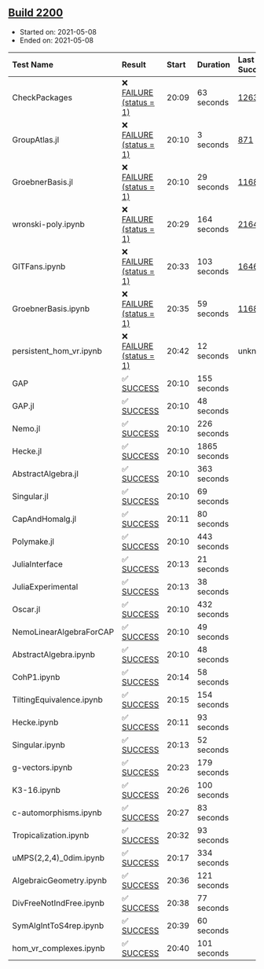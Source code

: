 ## [Build 2200](https://oscarci.mathematik.uni-kl.de/job/oscar-stable/2200/)

* Started on: 2021-05-08
* Ended on: 2021-05-08

| Test Name    | Result | Start | Duration | Last Success | First Failure |
|:-------------|:-------|:------|:---------|:-------------|:--------------|
| CheckPackages | ❌ [FAILURE (status = 1)](https://oscarci.mathematik.uni-kl.de/job/oscar-stable/2200/artifact/logs/build-2200/CheckPackages.log) | 20:09 | 63 seconds | [1263](https://oscarci.mathematik.uni-kl.de/job/oscar-stable/1263/) | [1264](https://oscarci.mathematik.uni-kl.de/job/oscar-stable/1264/) |
| GroupAtlas.jl | ❌ [FAILURE (status = 1)](https://oscarci.mathematik.uni-kl.de/job/oscar-stable/2200/artifact/logs/build-2200/GroupAtlas.jl.log) | 20:10 | 3 seconds | [871](https://oscarci.mathematik.uni-kl.de/job/oscar-stable/871/) | [872](https://oscarci.mathematik.uni-kl.de/job/oscar-stable/872/) |
| GroebnerBasis.jl | ❌ [FAILURE (status = 1)](https://oscarci.mathematik.uni-kl.de/job/oscar-stable/2200/artifact/logs/build-2200/GroebnerBasis.jl.log) | 20:10 | 29 seconds | [1168](https://oscarci.mathematik.uni-kl.de/job/oscar-stable/1168/) | [1169](https://oscarci.mathematik.uni-kl.de/job/oscar-stable/1169/) |
| wronski-poly.ipynb | ❌ [FAILURE (status = 1)](https://oscarci.mathematik.uni-kl.de/job/oscar-stable/2200/artifact/logs/build-2200/wronski-poly.ipynb.log) | 20:29 | 164 seconds | [2164](https://oscarci.mathematik.uni-kl.de/job/oscar-stable/2164/) | [2165](https://oscarci.mathematik.uni-kl.de/job/oscar-stable/2165/) |
| GITFans.ipynb | ❌ [FAILURE (status = 1)](https://oscarci.mathematik.uni-kl.de/job/oscar-stable/2200/artifact/logs/build-2200/GITFans.ipynb.log) | 20:33 | 103 seconds | [1646](https://oscarci.mathematik.uni-kl.de/job/oscar-stable/1646/) | [1647](https://oscarci.mathematik.uni-kl.de/job/oscar-stable/1647/) |
| GroebnerBasis.ipynb | ❌ [FAILURE (status = 1)](https://oscarci.mathematik.uni-kl.de/job/oscar-stable/2200/artifact/logs/build-2200/GroebnerBasis.ipynb.log) | 20:35 | 59 seconds | [1168](https://oscarci.mathematik.uni-kl.de/job/oscar-stable/1168/) | [1169](https://oscarci.mathematik.uni-kl.de/job/oscar-stable/1169/) |
| persistent_hom_vr.ipynb | ❌ [FAILURE (status = 1)](https://oscarci.mathematik.uni-kl.de/job/oscar-stable/2200/artifact/logs/build-2200/persistent_hom_vr.ipynb.log) | 20:42 | 12 seconds | unknown | unknown |
| GAP | ✅ [SUCCESS](https://oscarci.mathematik.uni-kl.de/job/oscar-stable/2200/artifact/logs/build-2200/GAP.log) | 20:10 | 155 seconds |  |  |
| GAP.jl | ✅ [SUCCESS](https://oscarci.mathematik.uni-kl.de/job/oscar-stable/2200/artifact/logs/build-2200/GAP.jl.log) | 20:10 | 48 seconds |  |  |
| Nemo.jl | ✅ [SUCCESS](https://oscarci.mathematik.uni-kl.de/job/oscar-stable/2200/artifact/logs/build-2200/Nemo.jl.log) | 20:10 | 226 seconds |  |  |
| Hecke.jl | ✅ [SUCCESS](https://oscarci.mathematik.uni-kl.de/job/oscar-stable/2200/artifact/logs/build-2200/Hecke.jl.log) | 20:10 | 1865 seconds |  |  |
| AbstractAlgebra.jl | ✅ [SUCCESS](https://oscarci.mathematik.uni-kl.de/job/oscar-stable/2200/artifact/logs/build-2200/AbstractAlgebra.jl.log) | 20:10 | 363 seconds |  |  |
| Singular.jl | ✅ [SUCCESS](https://oscarci.mathematik.uni-kl.de/job/oscar-stable/2200/artifact/logs/build-2200/Singular.jl.log) | 20:10 | 69 seconds |  |  |
| CapAndHomalg.jl | ✅ [SUCCESS](https://oscarci.mathematik.uni-kl.de/job/oscar-stable/2200/artifact/logs/build-2200/CapAndHomalg.jl.log) | 20:11 | 80 seconds |  |  |
| Polymake.jl | ✅ [SUCCESS](https://oscarci.mathematik.uni-kl.de/job/oscar-stable/2200/artifact/logs/build-2200/Polymake.jl.log) | 20:10 | 443 seconds |  |  |
| JuliaInterface | ✅ [SUCCESS](https://oscarci.mathematik.uni-kl.de/job/oscar-stable/2200/artifact/logs/build-2200/JuliaInterface.log) | 20:13 | 21 seconds |  |  |
| JuliaExperimental | ✅ [SUCCESS](https://oscarci.mathematik.uni-kl.de/job/oscar-stable/2200/artifact/logs/build-2200/JuliaExperimental.log) | 20:13 | 38 seconds |  |  |
| Oscar.jl | ✅ [SUCCESS](https://oscarci.mathematik.uni-kl.de/job/oscar-stable/2200/artifact/logs/build-2200/Oscar.jl.log) | 20:10 | 432 seconds |  |  |
| NemoLinearAlgebraForCAP | ✅ [SUCCESS](https://oscarci.mathematik.uni-kl.de/job/oscar-stable/2200/artifact/logs/build-2200/NemoLinearAlgebraForCAP.log) | 20:10 | 49 seconds |  |  |
| AbstractAlgebra.ipynb | ✅ [SUCCESS](https://oscarci.mathematik.uni-kl.de/job/oscar-stable/2200/artifact/logs/build-2200/AbstractAlgebra.ipynb.log) | 20:10 | 48 seconds |  |  |
| CohP1.ipynb | ✅ [SUCCESS](https://oscarci.mathematik.uni-kl.de/job/oscar-stable/2200/artifact/logs/build-2200/CohP1.ipynb.log) | 20:14 | 58 seconds |  |  |
| TiltingEquivalence.ipynb | ✅ [SUCCESS](https://oscarci.mathematik.uni-kl.de/job/oscar-stable/2200/artifact/logs/build-2200/TiltingEquivalence.ipynb.log) | 20:15 | 154 seconds |  |  |
| Hecke.ipynb | ✅ [SUCCESS](https://oscarci.mathematik.uni-kl.de/job/oscar-stable/2200/artifact/logs/build-2200/Hecke.ipynb.log) | 20:11 | 93 seconds |  |  |
| Singular.ipynb | ✅ [SUCCESS](https://oscarci.mathematik.uni-kl.de/job/oscar-stable/2200/artifact/logs/build-2200/Singular.ipynb.log) | 20:13 | 52 seconds |  |  |
| g-vectors.ipynb | ✅ [SUCCESS](https://oscarci.mathematik.uni-kl.de/job/oscar-stable/2200/artifact/logs/build-2200/g-vectors.ipynb.log) | 20:23 | 179 seconds |  |  |
| K3-16.ipynb | ✅ [SUCCESS](https://oscarci.mathematik.uni-kl.de/job/oscar-stable/2200/artifact/logs/build-2200/K3-16.ipynb.log) | 20:26 | 100 seconds |  |  |
| c-automorphisms.ipynb | ✅ [SUCCESS](https://oscarci.mathematik.uni-kl.de/job/oscar-stable/2200/artifact/logs/build-2200/c-automorphisms.ipynb.log) | 20:27 | 83 seconds |  |  |
| Tropicalization.ipynb | ✅ [SUCCESS](https://oscarci.mathematik.uni-kl.de/job/oscar-stable/2200/artifact/logs/build-2200/Tropicalization.ipynb.log) | 20:32 | 93 seconds |  |  |
| uMPS(2,2,4)_0dim.ipynb | ✅ [SUCCESS](https://oscarci.mathematik.uni-kl.de/job/oscar-stable/2200/artifact/logs/build-2200/uMPS-2-2-4-_0dim.ipynb.log) | 20:17 | 334 seconds |  |  |
| AlgebraicGeometry.ipynb | ✅ [SUCCESS](https://oscarci.mathematik.uni-kl.de/job/oscar-stable/2200/artifact/logs/build-2200/AlgebraicGeometry.ipynb.log) | 20:36 | 121 seconds |  |  |
| DivFreeNotIndFree.ipynb | ✅ [SUCCESS](https://oscarci.mathematik.uni-kl.de/job/oscar-stable/2200/artifact/logs/build-2200/DivFreeNotIndFree.ipynb.log) | 20:38 | 77 seconds |  |  |
| SymAlgIntToS4rep.ipynb | ✅ [SUCCESS](https://oscarci.mathematik.uni-kl.de/job/oscar-stable/2200/artifact/logs/build-2200/SymAlgIntToS4rep.ipynb.log) | 20:39 | 60 seconds |  |  |
| hom_vr_complexes.ipynb | ✅ [SUCCESS](https://oscarci.mathematik.uni-kl.de/job/oscar-stable/2200/artifact/logs/build-2200/hom_vr_complexes.ipynb.log) | 20:40 | 101 seconds |  |  |

